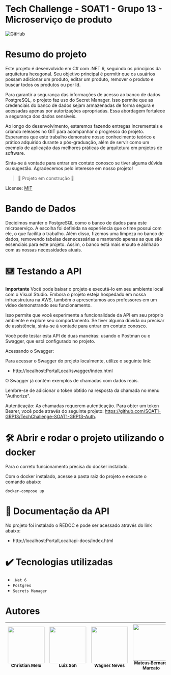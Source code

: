 <h1>  Tech Challenge - SOAT1 - Grupo 13 - Microserviço de produto </h1>

![GitHub](https://img.shields.io/github/license/dropbox/dropbox-sdk-java)

# Resumo do projeto

Este projeto é desenvolvido em C# com .NET 6, seguindo os princípios da arquitetura hexagonal. Seu objetivo principal é permitir que os usuários possam adicionar um produto, editar um produto, remover o produto e buscar todos os produtos ou por Id.

Para garantir a segurança das informações de acesso ao banco de dados PostgreSQL, o projeto faz uso do Secret Manager. Isso permite que as credenciais do banco de dados sejam armazenadas de forma segura e acessadas apenas por autorizações apropriadas. Essa abordagem fortalece a segurança dos dados sensíveis.

Ao longo do desenvolvimento, estaremos fazendo entregas incrementais e criando releases no GIT para acompanhar o progresso do projeto. Esperamos que este trabalho demonstre nosso conhecimento teórico e prático adquirido durante a pós-graduação, além de servir como um exemplo de aplicação das melhores práticas de arquitetura em projetos de software.

Sinta-se à vontade para entrar em contato conosco se tiver alguma dúvida ou sugestão. Agradecemos pelo interesse em nosso projeto!


> :construction: Projeto em construção :construction:

License: [MIT](License.txt)

# Bando de Dados

Decidimos manter o PostgreSQL como o banco de dados para este microserviço. A escolha foi definida na experiência que o time possui com ele, o que facilita o trabalho. Além disso, fizemos uma limpeza no banco de dados, removendo tabelas desnecessárias e mantendo apenas as que são essenciais para este projeto. Assim, o banco está mais enxuto e alinhado com as nossas necessidades atuais.

# ⌨️ Testando a API

**Importante**
Você pode baixar o projeto e executá-lo em seu ambiente local com o Visual Studio. Embora o projeto esteja hospedado em nossa infraestrutura na AWS, também o apresentamos aos professores em um vídeo demonstrando seu funcionamento.

Isso permite que você experimente a funcionalidade da API em seu próprio ambiente e explore seu comportamento. Se tiver alguma dúvida ou precisar de assistência, sinta-se à vontade para entrar em contato conosco.

Você pode testar esta API de duas maneiras: usando o Postman ou o Swagger, que está configurado no projeto.

Acessando o Swagger:

Para acessar o Swagger do projeto localmente, utilize o seguinte link:
- http://localhost:PortalLocal/swagger/index.html

O Swagger já contém exemplos de chamadas com dados reais.

Lembre-se de adicionar o token obtido na resposta da chamada no menu "Authorize".

Autenticação:
As chamadas requerem autenticação. Para obter um token Bearer, você pode através do seguinte projeto: https://github.com/SOAT1-GRP13/TechChallenge-SOAT1-GRP13-Auth.

# 🛠️ Abrir e rodar o projeto utilizando o docker

Para o correto funcionamento precisa do docker instalado.

Com o docker instalado, acesse a pasta raiz do projeto e execute o comando abaixo: 

```shell
docker-compose up
```

# 📒 Documentação da API

No projeto foi instalado o REDOC e pode ser acessado através do link abaixo:

- http://localhost:PortalLocal/api-docs/index.html

# ✔️ Tecnologias utilizadas

- ``.Net 6``
- ``Postgres``
- ``Secrets Manager``


# Autores

| [<img src="https://avatars.githubusercontent.com/u/28829303?s=400&v=4" width=115><br><sub>Christian Melo</sub>](https://github.com/christiandmelo) |  [<img src="https://avatars.githubusercontent.com/u/89987201?v=4" width=115><br><sub>Luiz Soh</sub>](https://github.com/luiz-soh) |  [<img src="https://avatars.githubusercontent.com/u/21027037?v=4" width=115><br><sub>Wagner Neves</sub>](https://github.com/nevesw) |  [<img src="https://avatars.githubusercontent.com/u/34692183?v=4" width=115><br><sub>Mateus Bernardi Marcato</sub>](https://github.com/xXMateus97Xx) |
| :---: | :---: | :---: | :---: |
